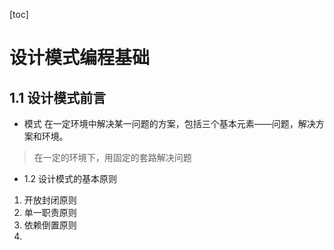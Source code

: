 [toc]

# 设计模式编程基础

## 1.1 设计模式前言

* 模式
在一定环境中解决某一问题的方案，包括三个基本元素——问题，解决方案和环境。
> 在一定的环境下，用固定的套路解决问题

* 1.2 设计模式的基本原则
1. 开放封闭原则
2. 单一职责原则
3. 依赖倒置原则
4. 



